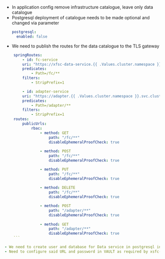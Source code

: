 - In application config remove infrastructure catalogue, leave only data catalogue
- Postgresql deployment of catalogue needs to be made optional and changed via parameter
    ```yaml
    postgresql:
      enabled: false
    ```
- We need to publish the routes for the data catalogue to the TLS gateway

```yaml
    springRoutes:
        - id: fc-service
        uri: "https://xfsc-data-service.{{ .Values.cluster.namespace }}.svc.cluster.local:8081"
        predicates:
            - Path=/fc/**
        filters:
            - StripPrefix=1

        - id: adapter-service
        uri: "https://adapter.{{ .Values.cluster.namespace }}.svc.cluster.local:8084"
        predicates:
            - Path=/adapter/**
        filters:
            - StripPrefix=1
    routes:
        publicUrls:
            rbac:
                - method: GET
                    path: "/fc/**"
                    disableEphemeralProofCheck: true
                
                - method: POST
                    path: "/fc/**"
                    disableEphemeralProofCheck: true

                - method: PUT
                    path: "/fc/**"
                    disableEphemeralProofCheck: true
                
                - method: DELETE
                    path: "/fc/**"
                    disableEphemeralProofCheck: true

                - method: POST
                    path: "/adapter/**"
                    disableEphemeralProofCheck: true
                
                - method: GET
                    path: "/adapter/**"
                    disableEphemeralProofCheck: true
    ```

- We need to create user and database for Data service in postgresql init script in values file
- Need to configure said URL and password in VAULT as required by xsfc-catalogue
